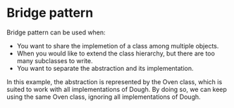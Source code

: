 # Bridge pattern

Bridge pattern can be used when:

- You want to share the implemetion of a class among multiple objects.
- When you would like to extend the class hierarchy, but there are too many subclasses to write.
- You want to separate the abstraction and its implementation.

In this example, the abstraction is represented by the Oven class, which is suited to work with all implementations of Dough. By doing so, we can keep using the same Oven class, ignoring all implementations of Dough.